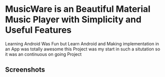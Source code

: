 # <b>MusicWare is an Beautiful Material Music Player with Simplicity and Useful Features </font></b>

Learning Android Was Fun but Learn Android and Making implementation in an App was totally awesome this Project was my start in such a situtation so it was an continuous on going Project 


## Screenshots
